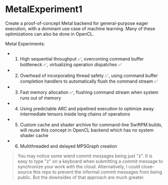 # MetalExperiment1

Create a proof-of-concept Metal backend for general-purpose eager execution, with a dominant use case of machine learning. Many of these optimizations can also be done in OpenCL.

Metal Experiments:
- 1) High sequential throughput :white_check_mark:, overcoming command buffer bottleneck :white_check_mark:, virtualizing operation dispatches :white_check_mark:
- 2) Overhead of incorporating thread safety :white_check_mark:, using command buffer completion handlers to automatically flush the command stream :white_check_mark:
- 3) Fast memory allocation :white_check_mark:, flushing command stream when system runs out of memory
- 4) Using predictable ARC and pipelined execution to optimize away intermediate tensors inside long chains of operations
- 5) Custom cache and shader archive for command-line SwiftPM builds, will reuse this concept in OpenCL backend which has no system shader cache
- 6) Multithreaded and delayed MPSGraph creation

> You may notice some wierd commit messages being just "z". It is easy to type "z" on a keyboard when submitting a commit message to synchronize your work with the cloud. Alternatively, I could close-source this repo to prevent the informal commit messages from being public. But the downsides of that approach are much greater.
